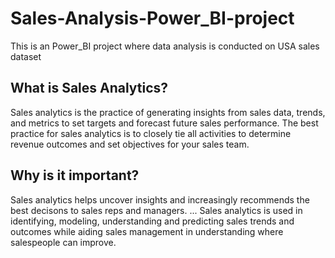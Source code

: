 # Sales-Analysis-Power_BI-project
This is an Power_BI project where data analysis is conducted on USA sales dataset

## What is Sales Analytics?

Sales analytics is the practice of generating insights from sales data, trends, and metrics to set targets and forecast future sales performance. The best practice for sales analytics is to closely tie all activities to determine revenue outcomes and set objectives for your sales team.

## Why is it important?


Sales analytics helps uncover insights and increasingly recommends the best decisons to sales reps and managers. ... Sales analytics is used in identifying, modeling, understanding and predicting sales trends and outcomes while aiding sales management in understanding where salespeople can improve.


